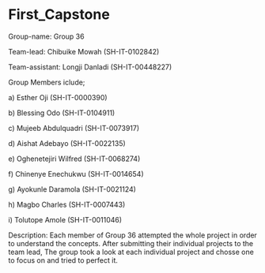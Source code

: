# First_Capstone

Group-name: Group 36

Team-lead: Chibuike Mowah (SH-IT-0102842)

Team-assistant: Longji Danladi (SH-IT-00448227)

Group Members iclude;

a) Esther Oji (SH-IT-0000390)

b) Blessing Odo (SH-IT-0104911)

c) Mujeeb Abdulquadri (SH-IT-0073917)

d) Aishat Adebayo (SH-IT-0022135)

e) Oghenetejiri Wilfred (SH-IT-0068274)

f) Chinenye Enechukwu (SH-IT-0014654)

g) Ayokunle Daramola (SH-IT-0021124)

h) Magbo Charles (SH-IT-0007443)

i) Tolutope Amole (SH-IT-0011046)

Description: Each member of Group 36 attempted the whole project in order to understand the concepts. After submitting their individual projects to the team lead, The group took a look at each individual project and chosse one to focus on and tried to perfect it.  
